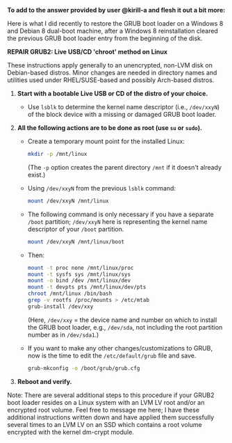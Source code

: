 

**To add to the answer provided by user @kirill-a and flesh it out a bit more:**

Here is what I did recently to restore the GRUB boot loader on a Windows 8 and Debian 8 dual-boot machine, after a Windows 8 reinstallation cleared the previous GRUB boot loader entry from the beginning of the disk.

**REPAIR GRUB2: Live USB/CD 'chroot' method on Linux**

These instructions apply generally to an unencrypted, non-LVM disk on Debian-based distros. Minor changes are needed in directory names and utilities used under RHEL/SUSE-based and possibly Arch-based distros.

1. **Start with a bootable Live USB or CD of the distro of your choice.**

   - Use `lsblk` to determine the kernel name descriptor (i.e., `/dev/xxyN`) of the block device with a missing or damaged GRUB boot loader.

2. **All the following actions are to be done as root (use `su` or `sudo`).**

   - Create a temporary mount point for the installed Linux:

     ```bash
     mkdir -p /mnt/linux
     ```

     (The `-p` option creates the parent directory `/mnt` if it doesn't already exist.)

   - Using `/dev/xxyN` from the previous `lsblk` command:

     ```bash
     mount /dev/xxyN /mnt/linux
     ```

   - The following command is only necessary if you have a separate `/boot` partition; `/dev/xxyN` here is representing the kernel name descriptor of your `/boot` partition.

     ```bash
     mount /dev/xxyN /mnt/linux/boot
     ```

   - Then:

     ```bash
     mount -t proc none /mnt/linux/proc
     mount -t sysfs sys /mnt/linux/sys
     mount -o bind /dev /mnt/linux/dev
     mount -t devpts pts /mnt/linux/dev/pts
     chroot /mnt/linux /bin/bash
     grep -v rootfs /proc/mounts > /etc/mtab
     grub-install /dev/xxy
     ```

     (Here, `/dev/xxy` = the device name and number on which to install the GRUB boot loader, e.g., `/dev/sda`, not including the root partition number as in `/dev/sda1`.)

   - If you want to make any other changes/customizations to GRUB, now is the time to edit the `/etc/default/grub` file and save.

     ```bash
     grub-mkconfig -o /boot/grub/grub.cfg
     ```

3. **Reboot and verify.**

Note: There are several additional steps to this procedure if your GRUB2 boot loader resides on a Linux system with an LVM LV root and/or an encrypted root volume. Feel free to message me here; I have these additional instructions written down and have applied them successfully several times to an LVM LV on an SSD which contains a root volume encrypted with the kernel dm-crypt module.
